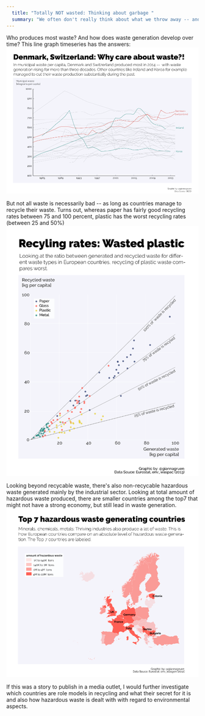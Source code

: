 ```yaml
---
  title: "Totally NOT wasted: Thinking about garbage "
  summary: "We often don't really think about what we throw away -- and how much of that. These three graphics help you get a glimpse at garbage."
---
```


Who produces most waste? And how does waste generation develop over time? This line graph timeseries has the answers:
![lines_waste_generation_timeseries](municipalwaste-960-03.png)

But not all waste is necessarily bad -- as long as countries manage to recycle their waste. Turns out, whereas paper has fairly good recycling rates between 75 and 100 percent, plastic has the worst recycling rates (between 25 and 50%)
![scatter_recycling_rates](recycling-960-03.png)

Looking beyond recycable waste, there's also non-recycable hazardous waste generated mainly by the industrial sector. Looking at total amount of hazardous waste produced, there are smaller countries among the top7 that might not have a strong economy, but still lead in waste generation.
![map_hazardous_waste](hazardous_waste_map-960-01.png)

If this was a story to publish in a media outlet, I would further investigate which countries are role models in recycling and what their secret for it is and also how hazardous waste is dealt with with regard to environmental aspects.
